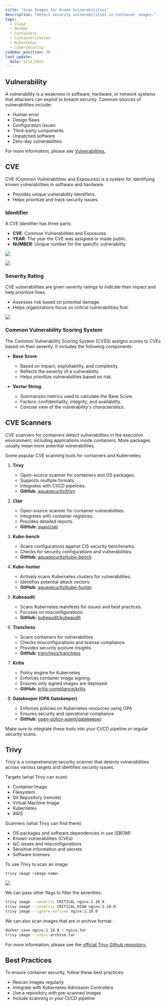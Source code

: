 ```yaml
---
title: "Scan Images for Known Vulnerabilities"
description: "Detect security vulnerabilities in container images."
tags:
  - Cloud
  - DevOps
  - Containers
  - Containerization
  - Kubernetes
  - Cybersecurity
sidebar_position: 30
last_update:
  date: 3/11/2022
---
```



## Vulnerability

A vulnerability is a weakness in software, hardware, or network systems that attackers can exploit to breach security. Common sources of vulnerabilities include:

- Human error  
- Design flaws  
- Configuration issues  
- Third-party components  
- Unpatched software  
- Zero-day vulnerabilities

For more information, please see [Vulnerabilities.](/docs/007-Cybersecurity/011-Threats-and-Attacks/010-Vulnerabilities.md)


## CVE

CVE (Common Vulnerabilities and Exposures) is a system for identifying known vulnerabilities in software and hardware.

- Provides unique vulnerability identifiers.  
- Helps prioritize and track security issues.

### Identifier 

A CVE identifier has three parts:

- **CVE**: Common Vulnerabilities and Exposures.  
- **YEAR**: The year the CVE was assigned or made public.  
- **NUMBER**: Unique number for the specific vulnerability.

<div class='img-center'>

![](/img/docs/cve-identifier-format.png)

</div>

<div class='img-center'>

![](/img/docs/cve-identifier-format.png)

</div>


### Severity Rating 

CVE vulnerabilities are given severity ratings to indicate their impact and help prioritize fixes.

- Assesses risk based on potential damage.  
- Helps organizations focus on critical vulnerabilities first.

<div class='img-center'>

![](/img/docs/cve-severity-scoresss.png)

</div>


### Common Vulnerability Scoring System

The Common Vulnerability Scoring System (CVSS) assigns scores to CVEs based on their severity. It includes the following components:

- **Base Score**:  
  - Based on impact, exploitability, and complexity.  
  - Reflects the severity of a vulnerability.  
  - Helps prioritize vulnerabilities based on risk.

- **Vector String**:  
  - Summarizes metrics used to calculate the Base Score.  
  - Factors: confidentiality, integrity, and availability.  
  - Concise view of the vulnerability's characteristics.

## CVE Scanners 

CVE scanners for containers detect vulnerabilities in the execution environment, including applications inside containers. More packages usually mean more potential vulnerabilities.

Some popular CVE scanning tools for containers and Kubernetes:

1. **Trivy**  
   - Open-source scanner for containers and OS packages.  
   - Supports multiple formats.
   - Integrates with CI/CD pipelines.  
   - **GitHub:** [aquasecurity/trivy](https://github.com/aquasecurity/trivy)

2. **Clair**  
   - Open-source scanner for container vulnerabilities.  
   - Integrates with container registries.
   - Provides detailed reports.  
   - **GitHub:** [quay/clair](https://github.com/quay/clair)

3. **Kube-bench**  
   - Scans configurations against CIS security benchmarks.  
   - Checks for security configurations and vulnerabilities.  
   - **GitHub:** [aquasecurity/kube-bench](https://github.com/aquasecurity/kube-bench)

4. **Kube-hunter**  
   - Actively scans Kubernetes clusters for vulnerabilities.  
   - Identifies potential attack vectors.  
   - **GitHub:** [aquasecurity/kube-hunter](https://github.com/aquasecurity/kube-hunter)

5. **Kubeaudit**  
   - Scans Kubernetes manifests for issues and best practices.  
   - Focuses on misconfigurations.  
   - **GitHub:** [kubeaudit/kubeaudit](https://github.com/kubeaudit/kubeaudit)

6. **Tranchess**  
   - Scans containers for vulnerabilities
   - Checks misconfigurations and license compliance.  
   - Provides security posture insights.  
   - **GitHub:** [tranchess/tranchess](https://github.com/tranchess/tranchess)

7. **Kritis**  
   - Policy engine for Kubernetes 
   - Enforces container image signing.  
   - Ensures only signed images are deployed.  
   - **GitHub:** [kritis-compliance/kritis](https://github.com/kritis-compliance/kritis)

8. **Gatekeeper (OPA Gatekeeper)**  
   - Enforces policies on Kubernetes resources using OPA
   - Ensures security and operational compliance.  
   - **GitHub:** [open-policy-agent/gatekeeper](https://github.com/open-policy-agent/gatekeeper)

Make sure to integrate these tools into your CI/CD pipeline or regular security scans. 


## Trivy 

Trivy is a comprehensive security scanner that detects vulnerabilities across various targets and identifies security issues.

Targets (what Trivy can scan):

- Container Image
- Filesystem
- Git Repository (remote)
- Virtual Machine Image
- Kubernetes
- AWS

Scanners (what Trivy can find there):

- OS packages and software dependencies in use (SBOM)
- Known vulnerabilities (CVEs)
- IaC issues and misconfigurations
- Sensitive information and secrets
- Software licenses

To use Trivy to scan an image:

```bash
trivy image <image-name> 
```

<div class='img-center'>

![](/img/docs/trivy-running-how-to-run.png)

</div>


We can pass other flags to filter the severities:

```bash
trivy image --severity CRITICAL nginx:1.18.0 
trivy image --severity CRITICAL,HIGH nginx:1.18.0
trivy image --ignore-unfixed nginx:1.18.0
```

We can also scan images that are in archive format:

```bash
docker save nginx:1.18.0 > nginx.tar 
trivy image --input archive.tar 
```

For more information, please see the [official Trivy Github repository.](https://github.com/aquasecurity/trivy) 

## Best Practices

To ensure container security, follow these best practices:

- Rescan images regularly  
- Integrate with Kubernetes Admission Controllers  
- Use a repository with pre-scanned images  
- Include scanning in your CI/CD pipeline  


 

 

